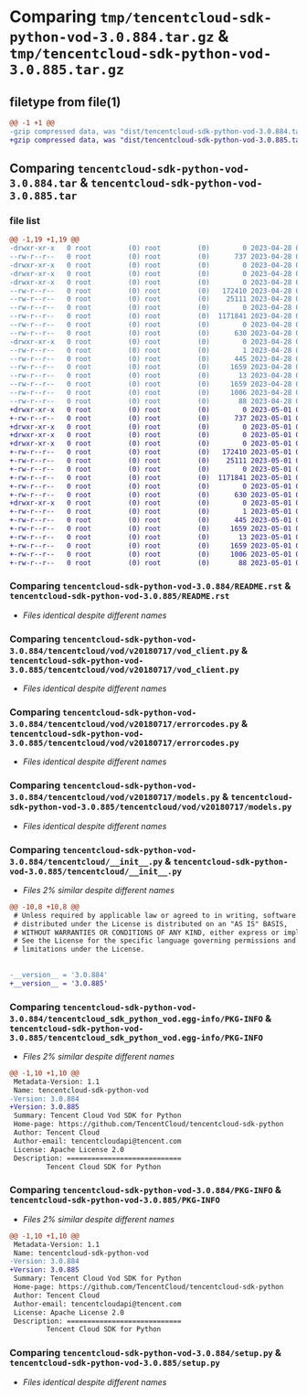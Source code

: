 # Comparing `tmp/tencentcloud-sdk-python-vod-3.0.884.tar.gz` & `tmp/tencentcloud-sdk-python-vod-3.0.885.tar.gz`

## filetype from file(1)

```diff
@@ -1 +1 @@
-gzip compressed data, was "dist/tencentcloud-sdk-python-vod-3.0.884.tar", last modified: Fri Apr 28 02:47:21 2023, max compression
+gzip compressed data, was "dist/tencentcloud-sdk-python-vod-3.0.885.tar", last modified: Mon May  1 00:59:02 2023, max compression
```

## Comparing `tencentcloud-sdk-python-vod-3.0.884.tar` & `tencentcloud-sdk-python-vod-3.0.885.tar`

### file list

```diff
@@ -1,19 +1,19 @@
-drwxr-xr-x   0 root         (0) root         (0)        0 2023-04-28 02:47:21.000000 tencentcloud-sdk-python-vod-3.0.884/
--rw-r--r--   0 root         (0) root         (0)      737 2023-04-28 02:47:21.000000 tencentcloud-sdk-python-vod-3.0.884/README.rst
-drwxr-xr-x   0 root         (0) root         (0)        0 2023-04-28 02:47:21.000000 tencentcloud-sdk-python-vod-3.0.884/tencentcloud/
-drwxr-xr-x   0 root         (0) root         (0)        0 2023-04-28 02:47:21.000000 tencentcloud-sdk-python-vod-3.0.884/tencentcloud/vod/
-drwxr-xr-x   0 root         (0) root         (0)        0 2023-04-28 02:47:21.000000 tencentcloud-sdk-python-vod-3.0.884/tencentcloud/vod/v20180717/
--rw-r--r--   0 root         (0) root         (0)   172410 2023-04-28 02:47:21.000000 tencentcloud-sdk-python-vod-3.0.884/tencentcloud/vod/v20180717/vod_client.py
--rw-r--r--   0 root         (0) root         (0)    25111 2023-04-28 02:47:21.000000 tencentcloud-sdk-python-vod-3.0.884/tencentcloud/vod/v20180717/errorcodes.py
--rw-r--r--   0 root         (0) root         (0)        0 2023-04-28 02:47:21.000000 tencentcloud-sdk-python-vod-3.0.884/tencentcloud/vod/v20180717/__init__.py
--rw-r--r--   0 root         (0) root         (0)  1171841 2023-04-28 02:47:21.000000 tencentcloud-sdk-python-vod-3.0.884/tencentcloud/vod/v20180717/models.py
--rw-r--r--   0 root         (0) root         (0)        0 2023-04-28 02:47:21.000000 tencentcloud-sdk-python-vod-3.0.884/tencentcloud/vod/__init__.py
--rw-r--r--   0 root         (0) root         (0)      630 2023-04-28 02:47:21.000000 tencentcloud-sdk-python-vod-3.0.884/tencentcloud/__init__.py
-drwxr-xr-x   0 root         (0) root         (0)        0 2023-04-28 02:47:21.000000 tencentcloud-sdk-python-vod-3.0.884/tencentcloud_sdk_python_vod.egg-info/
--rw-r--r--   0 root         (0) root         (0)        1 2023-04-28 02:47:21.000000 tencentcloud-sdk-python-vod-3.0.884/tencentcloud_sdk_python_vod.egg-info/dependency_links.txt
--rw-r--r--   0 root         (0) root         (0)      445 2023-04-28 02:47:21.000000 tencentcloud-sdk-python-vod-3.0.884/tencentcloud_sdk_python_vod.egg-info/SOURCES.txt
--rw-r--r--   0 root         (0) root         (0)     1659 2023-04-28 02:47:21.000000 tencentcloud-sdk-python-vod-3.0.884/tencentcloud_sdk_python_vod.egg-info/PKG-INFO
--rw-r--r--   0 root         (0) root         (0)       13 2023-04-28 02:47:21.000000 tencentcloud-sdk-python-vod-3.0.884/tencentcloud_sdk_python_vod.egg-info/top_level.txt
--rw-r--r--   0 root         (0) root         (0)     1659 2023-04-28 02:47:21.000000 tencentcloud-sdk-python-vod-3.0.884/PKG-INFO
--rw-r--r--   0 root         (0) root         (0)     1006 2023-04-28 02:47:21.000000 tencentcloud-sdk-python-vod-3.0.884/setup.py
--rw-r--r--   0 root         (0) root         (0)       88 2023-04-28 02:47:21.000000 tencentcloud-sdk-python-vod-3.0.884/setup.cfg
+drwxr-xr-x   0 root         (0) root         (0)        0 2023-05-01 00:59:02.000000 tencentcloud-sdk-python-vod-3.0.885/
+-rw-r--r--   0 root         (0) root         (0)      737 2023-05-01 00:59:02.000000 tencentcloud-sdk-python-vod-3.0.885/README.rst
+drwxr-xr-x   0 root         (0) root         (0)        0 2023-05-01 00:59:02.000000 tencentcloud-sdk-python-vod-3.0.885/tencentcloud/
+drwxr-xr-x   0 root         (0) root         (0)        0 2023-05-01 00:59:02.000000 tencentcloud-sdk-python-vod-3.0.885/tencentcloud/vod/
+drwxr-xr-x   0 root         (0) root         (0)        0 2023-05-01 00:59:02.000000 tencentcloud-sdk-python-vod-3.0.885/tencentcloud/vod/v20180717/
+-rw-r--r--   0 root         (0) root         (0)   172410 2023-05-01 00:59:02.000000 tencentcloud-sdk-python-vod-3.0.885/tencentcloud/vod/v20180717/vod_client.py
+-rw-r--r--   0 root         (0) root         (0)    25111 2023-05-01 00:59:02.000000 tencentcloud-sdk-python-vod-3.0.885/tencentcloud/vod/v20180717/errorcodes.py
+-rw-r--r--   0 root         (0) root         (0)        0 2023-05-01 00:59:02.000000 tencentcloud-sdk-python-vod-3.0.885/tencentcloud/vod/v20180717/__init__.py
+-rw-r--r--   0 root         (0) root         (0)  1171841 2023-05-01 00:59:02.000000 tencentcloud-sdk-python-vod-3.0.885/tencentcloud/vod/v20180717/models.py
+-rw-r--r--   0 root         (0) root         (0)        0 2023-05-01 00:59:02.000000 tencentcloud-sdk-python-vod-3.0.885/tencentcloud/vod/__init__.py
+-rw-r--r--   0 root         (0) root         (0)      630 2023-05-01 00:59:02.000000 tencentcloud-sdk-python-vod-3.0.885/tencentcloud/__init__.py
+drwxr-xr-x   0 root         (0) root         (0)        0 2023-05-01 00:59:02.000000 tencentcloud-sdk-python-vod-3.0.885/tencentcloud_sdk_python_vod.egg-info/
+-rw-r--r--   0 root         (0) root         (0)        1 2023-05-01 00:59:02.000000 tencentcloud-sdk-python-vod-3.0.885/tencentcloud_sdk_python_vod.egg-info/dependency_links.txt
+-rw-r--r--   0 root         (0) root         (0)      445 2023-05-01 00:59:02.000000 tencentcloud-sdk-python-vod-3.0.885/tencentcloud_sdk_python_vod.egg-info/SOURCES.txt
+-rw-r--r--   0 root         (0) root         (0)     1659 2023-05-01 00:59:02.000000 tencentcloud-sdk-python-vod-3.0.885/tencentcloud_sdk_python_vod.egg-info/PKG-INFO
+-rw-r--r--   0 root         (0) root         (0)       13 2023-05-01 00:59:02.000000 tencentcloud-sdk-python-vod-3.0.885/tencentcloud_sdk_python_vod.egg-info/top_level.txt
+-rw-r--r--   0 root         (0) root         (0)     1659 2023-05-01 00:59:02.000000 tencentcloud-sdk-python-vod-3.0.885/PKG-INFO
+-rw-r--r--   0 root         (0) root         (0)     1006 2023-05-01 00:59:02.000000 tencentcloud-sdk-python-vod-3.0.885/setup.py
+-rw-r--r--   0 root         (0) root         (0)       88 2023-05-01 00:59:02.000000 tencentcloud-sdk-python-vod-3.0.885/setup.cfg
```

### Comparing `tencentcloud-sdk-python-vod-3.0.884/README.rst` & `tencentcloud-sdk-python-vod-3.0.885/README.rst`

 * *Files identical despite different names*

### Comparing `tencentcloud-sdk-python-vod-3.0.884/tencentcloud/vod/v20180717/vod_client.py` & `tencentcloud-sdk-python-vod-3.0.885/tencentcloud/vod/v20180717/vod_client.py`

 * *Files identical despite different names*

### Comparing `tencentcloud-sdk-python-vod-3.0.884/tencentcloud/vod/v20180717/errorcodes.py` & `tencentcloud-sdk-python-vod-3.0.885/tencentcloud/vod/v20180717/errorcodes.py`

 * *Files identical despite different names*

### Comparing `tencentcloud-sdk-python-vod-3.0.884/tencentcloud/vod/v20180717/models.py` & `tencentcloud-sdk-python-vod-3.0.885/tencentcloud/vod/v20180717/models.py`

 * *Files identical despite different names*

### Comparing `tencentcloud-sdk-python-vod-3.0.884/tencentcloud/__init__.py` & `tencentcloud-sdk-python-vod-3.0.885/tencentcloud/__init__.py`

 * *Files 2% similar despite different names*

```diff
@@ -10,8 +10,8 @@
 # Unless required by applicable law or agreed to in writing, software
 # distributed under the License is distributed on an "AS IS" BASIS,
 # WITHOUT WARRANTIES OR CONDITIONS OF ANY KIND, either express or implied.
 # See the License for the specific language governing permissions and
 # limitations under the License.
 
 
-__version__ = '3.0.884'
+__version__ = '3.0.885'
```

### Comparing `tencentcloud-sdk-python-vod-3.0.884/tencentcloud_sdk_python_vod.egg-info/PKG-INFO` & `tencentcloud-sdk-python-vod-3.0.885/tencentcloud_sdk_python_vod.egg-info/PKG-INFO`

 * *Files 2% similar despite different names*

```diff
@@ -1,10 +1,10 @@
 Metadata-Version: 1.1
 Name: tencentcloud-sdk-python-vod
-Version: 3.0.884
+Version: 3.0.885
 Summary: Tencent Cloud Vod SDK for Python
 Home-page: https://github.com/TencentCloud/tencentcloud-sdk-python
 Author: Tencent Cloud
 Author-email: tencentcloudapi@tencent.com
 License: Apache License 2.0
 Description: ============================
         Tencent Cloud SDK for Python
```

### Comparing `tencentcloud-sdk-python-vod-3.0.884/PKG-INFO` & `tencentcloud-sdk-python-vod-3.0.885/PKG-INFO`

 * *Files 2% similar despite different names*

```diff
@@ -1,10 +1,10 @@
 Metadata-Version: 1.1
 Name: tencentcloud-sdk-python-vod
-Version: 3.0.884
+Version: 3.0.885
 Summary: Tencent Cloud Vod SDK for Python
 Home-page: https://github.com/TencentCloud/tencentcloud-sdk-python
 Author: Tencent Cloud
 Author-email: tencentcloudapi@tencent.com
 License: Apache License 2.0
 Description: ============================
         Tencent Cloud SDK for Python
```

### Comparing `tencentcloud-sdk-python-vod-3.0.884/setup.py` & `tencentcloud-sdk-python-vod-3.0.885/setup.py`

 * *Files identical despite different names*

